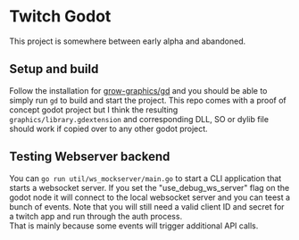 # Twitch Godot

This project is somewhere between early alpha and abandoned. 

## Setup and build

Follow the installation for [grow-graphics/gd](https://github.com/grow-graphics/gd) and you should be able to simply run `gd` to build and start the project. This repo comes with a proof of concept godot project but I think the resulting `graphics/library.gdextension` and corresponding DLL, SO or dylib file should work if copied over to any other godot project.

## Testing Webserver backend

You can `go run util/ws_mockserver/main.go` to start a CLI application that starts a websocket server. If you set the "use_debug_ws_server" flag on the godot node it will connect to the local websocket server and you can teest a bunch of events. Note that you will still need a valid client ID and secret for a twitch app and run through the auth process.\
That is mainly because some events will trigger additional API calls. 